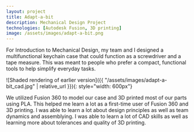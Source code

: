 ```yaml
---
layout: project
title: Adapt-a-bit
description: Mechanical Design Project
technologies: [Autodesk Fusion, 3D printing]
image: /assets/images/adapt-a-bit.png
---
```


For Introduction to Mechanical Design, my team and I designed a multifunctional keychain case that could function as a screwdriver and a tape measure. This was meant to people who prefer a compact, functional tools to help simplify everyday tasks.

![Shaded rendering of earlier version]({{ "/assets/images/adapt-a-bit_cad.jpg" | relative_url }}){: style="width: 600px"}

We utilized Fusion 360 to model our case and 3D printed most of our parts using PLA. This helped me learn a lot as a first-time user of Fusion 360 and 3D printing. I was able to learn a lot about design principles as well as team dynamics and assemblying. I was able to learn a lot of CAD skills as well as learning more about tolerances and quality of 3D printing. 
